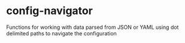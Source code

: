 # config-navigator
Functions for working with data parsed from JSON or YAML using dot delimited paths to navigate the configuration
